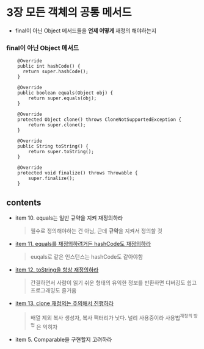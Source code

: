 <h1>3장 모든 객체의 공통 메서드</h1>

- final이 아닌 Object 메서드들을 **언제 어떻게** 재정의 해야하는지

<h3>final이 아닌 Object 메서드</h3>

~~~~
    @Override
    public int hashCode() {
      return super.hashCode();
    }

    @Override
    public boolean equals(Object obj) {
        return super.equals(obj);
    }

    @Override
    protected Object clone() throws CloneNotSupportedException {
        return super.clone();
    }

    @Override
    public String toString() {
        return super.toString();
    }

    @Override
    protected void finalize() throws Throwable {
        super.finalize();
    }
   ~~~~

<h2>contents</h2>

- item 10. equals는 일반 규약을 지켜 재정의하라   
    > 필수로 정의해야하는 건 아님, 근데 **규약**을 지켜서 정의할 것


- [item 11. equals를 재정의하려거든 hashCode도 재정의하라](https://github.com/gihyeon6394/practice-effective-java/tree/main/src/main/java/com/effectiveJava/chapter3/item11)   
    > euqals로 같은 인스턴스는 hashCode도 같아야함


- [item 12. toString을 항상 재정의하라](https://github.com/gihyeon6394/practice-effective-java/tree/main/src/main/java/com/effectiveJava/chapter3/item12)   
    > 간결하면서 사람이 읽기 쉬운 형태의 유익한 정보를 반환하면 디버깅도 쉽고 프로그래밍도 즐거움


- [item 13. clone 재정의는 주의해서 진행하라](https://github.com/gihyeon6394/practice-effective-java/tree/main/src/main/java/com/effectiveJava/chapter3/item13)   
    > 배열 제외 복사 생성자, 복사 팩터리가 낫다. 널리 사용중이라 사용법<sup>재정의 방법</sup> 은 익히자


- item 5. Comparable을 구현할지 고려하라   
    >  

